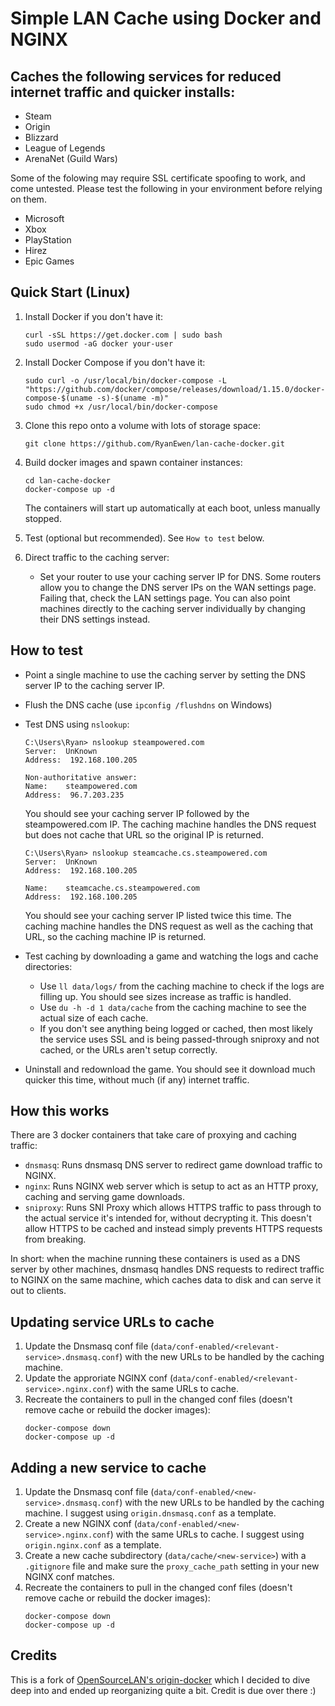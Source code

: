 # Simple LAN Cache using Docker and NGINX

## Caches the following services for reduced internet traffic and quicker installs:
* Steam
* Origin
* Blizzard
* League of Legends
* ArenaNet (Guild Wars)

Some of the folowing may require SSL certificate spoofing to work, and come untested. Please test the following in your environment before relying on them.
* Microsoft
* Xbox
* PlayStation
* Hirez
* Epic Games

## Quick Start (Linux)
1. Install Docker if you don't have it:

    ```
    curl -sSL https://get.docker.com | sudo bash
    sudo usermod -aG docker your-user
    ```

1. Install Docker Compose if you don't have it:
    ```
    sudo curl -o /usr/local/bin/docker-compose -L "https://github.com/docker/compose/releases/download/1.15.0/docker-compose-$(uname -s)-$(uname -m)"
    sudo chmod +x /usr/local/bin/docker-compose
    ```

1. Clone this repo onto a volume with lots of storage space:

    ```
    git clone https://github.com/RyanEwen/lan-cache-docker.git
    ```

1. Build docker images and spawn container instances:

    ```
    cd lan-cache-docker
    docker-compose up -d
    ```

    The containers will start up automatically at each boot, unless manually stopped.

1. Test (optional but recommended). See `How to test` below.

1. Direct traffic to the caching server:
    * Set your router to use your caching server IP for DNS.
    Some routers allow you to change the DNS server IPs on the WAN settings page. Failing that, check the LAN settings page. You can also point machines directly to the caching server individually by changing their DNS settings instead.

## How to test
* Point a single machine to use the caching server by setting the DNS server IP to the caching server IP.
* Flush the DNS cache (use `ipconfig /flushdns` on Windows)
* Test DNS using `nslookup`:
    ```
    C:\Users\Ryan> nslookup steampowered.com
    Server:  UnKnown
    Address:  192.168.100.205

    Non-authoritative answer:
    Name:    steampowered.com
    Address:  96.7.203.235
    ```

    You should see your caching server IP followed by the steampowered.com IP. The caching machine handles the DNS request but does not cache that URL so the original IP is returned.

    ```
    C:\Users\Ryan> nslookup steamcache.cs.steampowered.com
    Server:  UnKnown
    Address:  192.168.100.205

    Name:    steamcache.cs.steampowered.com
    Address:  192.168.100.205
    ```

    You should see your caching server IP listed twice this time. The caching machine handles the DNS request as well as the caching that URL, so the caching machine IP is returned.

* Test caching by downloading a game and watching the logs and cache directories:
    * Use `ll data/logs/` from the caching machine to check if the logs are filling up. You should see sizes increase as traffic is handled.
    * Use `du -h -d 1 data/cache` from the caching machine to see the actual size of each cache.
    * If you don't see anything being logged or cached, then most likely the service uses SSL and is being passed-through sniproxy and not cached, or the URLs aren't setup correctly.

* Uninstall and redownload the game. You should see it download much quicker this time, without much (if any) internet traffic.

## How this works
There are 3 docker containers that take care of proxying and caching traffic:
* `dnsmasq`: Runs dnsmasq DNS server to redirect game download traffic to NGINX.
* `nginx`: Runs NGINX web server which is setup to act as an HTTP proxy, caching and serving game downloads.
* `sniproxy`: Runs SNI Proxy which allows HTTPS traffic to pass through to the actual service it's intended for, without decrypting it. This doesn't allow HTTPS to be cached and instead simply prevents HTTPS requests from breaking.

In short: when the machine running these containers is used as a DNS server by other machines, dnsmasq handles DNS requests to redirect traffic to NGINX on the same machine, which caches data to disk and can serve it out to clients.

## Updating service URLs to cache
1. Update the Dnsmasq conf file (`data/conf-enabled/<relevant-service>.dnsmasq.conf`) with the new URLs to be handled by the caching machine.
1. Update the approriate NGINX conf (`data/conf-enabled/<relevant-service>.nginx.conf`) with the same URLs to cache.
1. Recreate the containers to pull in the changed conf files (doesn't remove cache or rebuild the docker images):
    ```
    docker-compose down
    docker-compose up -d
    ```

## Adding a new service to cache
1. Update the Dnsmasq conf file (`data/conf-enabled/<new-service>.dnsmasq.conf`) with the new URLs to be handled by the caching machine. I suggest using `origin.dnsmasq.conf` as a template.
1. Create a new NGINX conf (`data/conf-enabled/<new-service>.nginx.conf`) with the same URLs to cache. I suggest using `origin.nginx.conf` as a template.
1. Create a new cache subdirectory (`data/cache/<new-service>`) with a `.gitignore` file and make sure the `proxy_cache_path` setting in your new NGINX conf matches.
1. Recreate the containers to pull in the changed conf files (doesn't remove cache or rebuild the docker images):
    ```
    docker-compose down
    docker-compose up -d
    ```

## Credits
This is a fork of [OpenSourceLAN's origin-docker](https://github.com/OpenSourceLAN/origin-docker) which I decided to dive deep into and ended up reorganizing quite a bit. Credit is due over there :)

